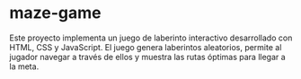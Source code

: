 # maze-game
Este proyecto implementa un juego de laberinto interactivo desarrollado con HTML, CSS y JavaScript. El juego genera laberintos aleatorios, permite al jugador navegar a través de ellos y muestra las rutas óptimas para llegar a la meta.
